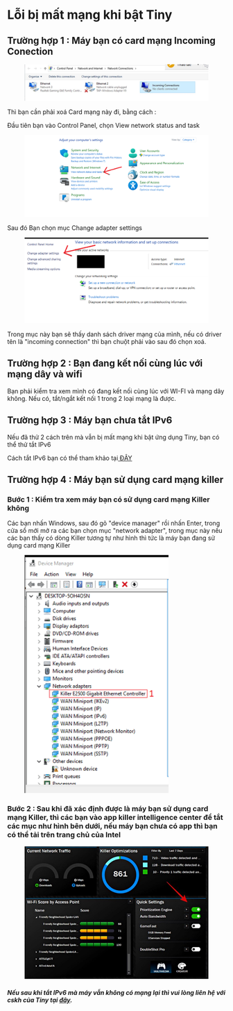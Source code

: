 # Lỗi bị mất mạng khi bật Tiny

## Trường hợp 1 : Máy bạn có card mạng Incoming Conection

<figure><img src="../.gitbook/assets/image (1) (1) (1).png" alt=""><figcaption></figcaption></figure>

Thì bạn cần phải xoá Card mạng này đi, bằng cách :

Đầu tiên bạn vào Control Panel, chọn View network status and task

<figure><img src="../.gitbook/assets/image (1) (1) (1) (1).png" alt=""><figcaption></figcaption></figure>

Sau đó Bạn chọn mục Change adapter settings

<figure><img src="../.gitbook/assets/image (2) (1).png" alt=""><figcaption></figcaption></figure>

Trong mục này bạn sẽ thấy danh sách driver mạng của mình, nếu có driver tên là "incoming connection" thì bạn chuột phải vào sau đó chọn xoá.

## Trường hợp 2 : Bạn đang kết nối cùng lúc với mạng dây và wifi

Bạn phải kiểm tra xem mình có đang kết nối cùng lúc với WI-FI và mạng dây không. Nếu có, tắt/ngắt kết nối 1 trong 2 loại mạng là được.

## Trường hợp 3 : Máy bạn chưa tắt IPv6

Nếu đã thử 2 cách trên mà vẫn bị mất mạng khi bật ứng dụng Tiny, bạn có thể thử tắt IPv6

&#x20;Cách tắt IPv6 bạn có thể tham khảo tại[ ĐÂY](loi-s-failer-to-start-the-core.md#cach-1-tat-ipv6)



## Trường hợp 4 : Máy bạn sử dụng card mạng killer

### Bước 1 : Kiểm tra xem máy bạn có sử dụng card mạng Killer không&#x20;

Các bạn nhấn Windows, sau đó gõ "device manager" rồi nhấn Enter, trong cửa sổ mới mở ra các bạn chọn mục "network adapter", trong mục này nếu các bạn thấy có dòng Killer tương tự như hình thì tức là máy bạn đang sử dụng card mạng Killer

<figure><img src="../.gitbook/assets/image (122).png" alt=""><figcaption></figcaption></figure>

### Bước 2 : Sau khi đã xác định được là máy bạn sử dụng card mạng Killer, thì các bạn vào app killer intelligence center để tắt các mục như hình bên dưới, nếu máy bạn chưa có app thì bạn có thể tải trên trang chủ của Intel

<figure><img src="../.gitbook/assets/image (123).png" alt=""><figcaption></figcaption></figure>



#### _Nếu sau khi tắt IPv6 mà máy vẫn không có mạng lại thì vui lòng liên hệ với cskh của Tiny tại_ [_đây_](../lien-he-voi-chung-toi.md)_._

####

